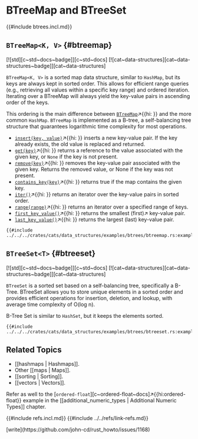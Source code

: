 # BTreeMap and BTreeSet

{{#include btrees.incl.md}}

## `BTreeMap<K, V>` {#btreemap}

[![std][c~std~docs~badge]][c~std~docs] [![cat~data-structures][cat~data-structures~badge]][cat~data-structures]

`BTreeMap<K, V>` is a sorted map data structure, similar to `HashMap`, but its keys are always kept in sorted order. This allows for efficient range queries (e.g., retrieving all values within a specific key range) and ordered iteration. Iterating over a BTreeMap will always yield the key-value pairs in ascending order of the keys.

This ordering is the main difference between [`BTreeMap`]( )↗{{hi: }} and the more common `HashMap`. `BTreeMap` is implemented as a B-tree, a self-balancing tree structure that guarantees logarithmic time complexity for most operations.

- [`insert(key, value)`]( )↗{{hi: }} inserts a new key-value pair. If the key already exists, the old value is replaced and returned.
- [`get(key)`]( )↗{{hi: }} returns a reference to the value associated with the given key, or `None` if the key is not present.
- [`remove(key)`]( )↗{{hi: }} removes the key-value pair associated with the given key. Returns the removed value, or None if the key was not present.
- [`contains_key(key)`]( )↗{{hi: }} returns true if the map contains the given key.
- [`iter()`]( )↗{{hi: }} returns an iterator over the key-value pairs in sorted order.
- [`range(range)`]( )↗{{hi: }} returns an iterator over a specified range of keys.
- [`first_key_value()`]( )↗{{hi: }} returns the smallest (first)↗ key-value pair.
- [`last_key_value()`]( )↗{{hi: }} returns the largest (last) key-value pair.

```rust,editable
{{#include ../../../crates/cats/data_structures/examples/btrees/btreemap.rs:example}}
```

## `BTreeSet<T>` {#btreeset}

[![std][c~std~docs~badge]][c~std~docs] [![cat~data-structures][cat~data-structures~badge]][cat~data-structures]

`BTreeSet` is a sorted set based on a self-balancing tree, specifically a B-Tree. BTreeSet allows you to store unique elements in a sorted order and provides efficient operations for insertion, deletion, and lookup, with average time complexity of O(log n).

B-Tree Set is similar to `HashSet`, but it keeps the elements sorted.

```rust,editable
{{#include ../../../crates/cats/data_structures/examples/btrees/btreeset.rs:example}}
```

## Related Topics

- [[hashmaps | Hashmaps]].
- Other [[maps | Maps]].
- [[sorting | Sorting]].
- [[vectors | Vectors]].

Refer as well to the [`ordered-float`][c~ordered-float~docs]↗{{hi:ordered-float}} example in the [[additional_numeric_types | Additional Numeric Types]] chapter.

{{#include refs.incl.md}}
{{#include ../../refs/link-refs.md}}

<div class="hidden">
[write](https://github.com/john-cd/rust_howto/issues/1168)
</div>
